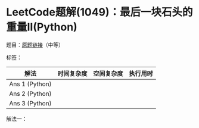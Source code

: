 # LeetCode题解(1049)：最后一块石头的重量II(Python)

题目：[原题链接](https://leetcode-cn.com/problems/last-stone-weight-ii/)（中等）

标签：

| 解法           | 时间复杂度 | 空间复杂度 | 执行用时 |
| -------------- | ---------- | ---------- | -------- |
| Ans 1 (Python) |            |            |          |
| Ans 2 (Python) |            |            |          |
| Ans 3 (Python) |            |            |          |

解法一：

